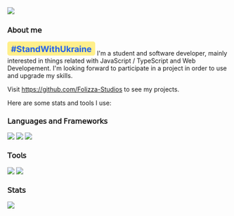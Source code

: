 <img src="https://user-images.githubusercontent.com/80278171/172330508-7c32c498-698b-42ac-81d1-1269ed66c275.png">
<h3>𝖠𝖻𝗈𝗎𝗍 𝗆𝖾</h3>
<img src="https://raw.githubusercontent.com/vshymanskyy/StandWithUkraine/main/badges/StandWithUkraine.svg" width="200">
I'm a student and software developer, mainly interested in things related with JavaScript / TypeScript and Web Developement. 
I'm looking forward to participate in a project in order to use and upgrade my skills.

Visit https://github.com/Folizza-Studios to see my projects.

Here are some stats and tools I use:
<h3>𝖫𝖺𝗇𝗀𝗎𝖺𝗀𝖾𝗌 𝖺𝗇𝖽 𝖥𝗋𝖺𝗆𝖾𝗐𝗈𝗋𝗄𝗌</h3>
<p>
  <img src="https://user-images.githubusercontent.com/80278171/172348506-46d77edb-5702-4e8c-bfa4-20e627bad3d0.png" width="50">
  <img src="https://user-images.githubusercontent.com/80278171/172348761-f2dfa752-d172-4505-8148-d0358324517c.png" width="50">
  <img src="https://user-images.githubusercontent.com/80278171/172348935-9131b578-04b8-496e-a6d7-e99ef2d4677e.svg" width="50">
</p>
<h3>𝖳𝗈𝗈𝗅𝗌</h3>
<p>
  <img src="https://user-images.githubusercontent.com/80278171/172349447-93606414-bcd6-4a80-8e62-07b93e30e2a3.png" width="50">
  <img src="https://user-images.githubusercontent.com/80278171/172356513-fb57a088-61b6-43c9-bf3b-f387cf7f0fa7.png" height="50">
</p>
<h3>𝖲𝗍𝖺𝗍𝗌</h3>
<img src="https://github-readme-streak-stats.herokuapp.com/?user=PixelPage-YT&hide_border=true&background=17224B&currStreakLabel=FFFFFF&sideLabels=FFFFFF&currStreakNum=FFFFFF&dates=FFFFFF&sideNums=FFFFFF&fire=8FD6E1&ring=8FD6E1&stroke=FFFFFFFF&locale=en">
